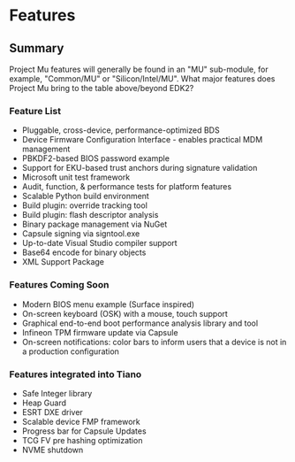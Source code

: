 # Features

## Summary

Project Mu features will generally be found in an "MU" sub-module, for example, "Common/MU" or "Silicon/Intel/MU".
What major features does Project Mu bring to the table above/beyond EDK2?

### Feature List

- Pluggable, cross-device, performance-optimized BDS
- Device Firmware Configuration Interface - enables practical MDM management
- PBKDF2-based BIOS password example
- Support for EKU-based trust anchors during signature validation
- Microsoft unit test framework
- Audit, function, & performance tests for platform features
- Scalable Python build environment
- Build plugin: override tracking tool
- Build plugin: flash descriptor analysis
- Binary package management via NuGet
- Capsule signing via signtool.exe
- Up-to-date Visual Studio compiler support
- Base64 encode for binary objects
- XML Support Package

### Features Coming Soon

- Modern BIOS menu example (Surface inspired)
- On-screen keyboard (OSK) with a mouse, touch support
- Graphical end-to-end boot performance analysis library and tool
- Infineon TPM firmware update via Capsule
- On-screen notifications: color bars to inform users that a device is not in a production configuration

### Features integrated into Tiano

- Safe Integer library
- Heap Guard
- ESRT DXE driver
- Scalable device FMP framework
- Progress bar for Capsule Updates
- TCG FV pre hashing optimization
- NVME shutdown
